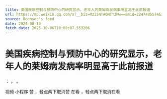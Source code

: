 ```yaml
---
title: 美国疾病控制与预防中心的研究显示，老年人的莱姆病发病率明显高于此前报道
url: https://mp.weixin.qq.com/s?__biz=MzI5NTA0MTY2Mw==&mid=2247485574&idx=1&sn=95e600ff251b4bff1991658479c80602
source: Doonsec's feed
date: 2024-08-19
fetch_date: 2025-10-06T18:00:07.553206
---
```


# 美国疾病控制与预防中心的研究显示，老年人的莱姆病发病率明显高于此前报道

：
，
。

视频
小程序
赞
，轻点两下取消赞
在看
，轻点两下取消在看